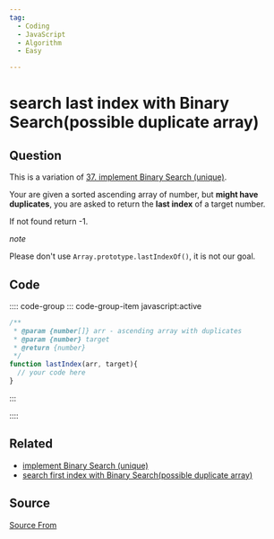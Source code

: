 ```yaml
---
tag:
  - Coding
  - JavaScript
  - Algorithm
  - Easy

---
```

  
# search last index with Binary Search(possible duplicate array)

## Question
This is a variation of [37\. implement Binary Search (unique)](https://bigfrontend.dev/problem/implement-Binary-Search-Unique).

Your are given a sorted ascending array of number, but **might have duplicates**, you are asked to return the **last index** of a target number.

If not found return -1.

_note_

Please don't use `Array.prototype.lastIndexOf()`, it is not our goal.

## Code
:::: code-group
::: code-group-item javascript:active
```javascript
/**
 * @param {number[]} arr - ascending array with duplicates
 * @param {number} target
 * @return {number}
 */
function lastIndex(arr, target){
  // your code here
}
```
:::
    
::::


## Related

+ [implement Binary Search (unique)](./implement-Binary-Search-Unique)
+ [search first index with Binary Search(possible duplicate array)](./search-first-index-with-Binary-Search-duplicate-array)
##  Source
[Source From](https://bigfrontend.dev/problem/search-last-index-with-Binary-Search-possible-duplicate-array)

  